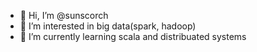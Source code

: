 - 👋 Hi, I’m @sunscorch
- 👀 I’m interested in big data(spark, hadoop)
- 🌱 I’m currently learning scala and distribuated systems


<!---
sunscorch/sunscorch is a ✨ special ✨ repository because its `README.md` (this file) appears on your GitHub profile.
You can click the Preview link to take a look at your changes.
--->
